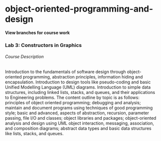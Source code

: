 # object-oriented-programming-and-design

**View branches for course work**

### Lab 3: Constructors in Graphics

###### Course Description

Introduction to the fundamentals of software design through object-oriented programming, abstraction
principles, information hiding and encapsulation. Introduction to design tools like pseudo-coding and
basic Unified Modelling Language (UML) diagrams. Introduction to simple data structures, including
linked lists, stacks, and queues, and their applications to Engineering problems. The content outline
by topic is as follows: principles of object oriented programming; debugging and analysis; maintain
and document programs using techniques of good programming style; basic and advanced, aspects
of abstraction, recursion, parameter passing, file I/O and classes; object libraries and packages;
object-oriented analysis and design using UML object interaction, messaging, association, and
composition diagrams; abstract data types and basic data structures like lists, stacks, and queues.
